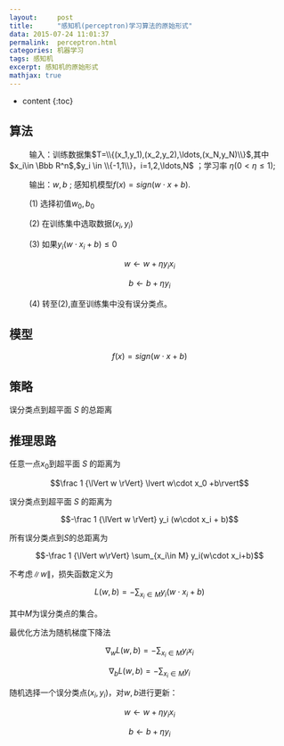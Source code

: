 ```yaml
---
layout:     post
title:      "感知机(perceptron)学习算法的原始形式"
data: 2015-07-24 11:01:37
permalink:  perceptron.html
categories: 机器学习
tags: 感知机
excerpt: 感知机的原始形式
mathjax: true
---
```


* content
{:toc}

## 算法
$\qquad$ 输入：训练数据集$T=\\{(x_1,y_1),(x_2,y_2),\ldots,(x_N,y_N)\\}$,其中$x_i\in \Bbb R^n$,$y_i \in \\{-1,1\\}，i=1,2,\ldots,N$ ；学习率 $\eta(0\lt\eta\le1)$;

$\qquad$ 输出：$w,b$ ; 感知机模型$f(x)=sign(w\cdot x+b)$.

$\qquad$ (1) 选择初值$w_0,b_0$

$\qquad$ (2) 在训练集中选取数据$(x_i,y_i)$

$\qquad$ (3) 如果$y_i(w\cdot x_i+b)\le 0$ 

$$w\leftarrow w+\eta y_ix_i$$ 

$$b\leftarrow b+\eta y_i$$

$\qquad$ (4) 转至(2),直至训练集中没有误分类点。


## 模型

$$f(x)=sign(w\cdot x+b)$$

## 策略
误分类点到超平面 $S$  的总距离

## 推理思路
任意一点$x_0$到超平面 $S$ 的距离为

$$\frac 1 {\lVert w \rVert} \lvert w\cdot x_0 +b\rvert$$

误分类点到超平面 $S$ 的距离为

$$-\frac 1 {\lVert w \rVert} y_i (w\cdot x_i + b)$$

所有误分类点到$S$的总距离为

$$-\frac 1 {\lVert w\rVert} \sum_{x_i\in M} y_i(w\cdot x_i+b)$$

不考虑$\lVert w\rVert$，损失函数定义为

$$L(w,b)=-\sum_{x_i\in M} y_i(w\cdot x_i+b)$$

其中$M$为误分类点的集合。

最优化方法为随机梯度下降法

$$\nabla_w L(w,b)=-\sum_{x_i \in M} y_ix_i$$

$$\nabla_b L(w,b)=-\sum_{x_i\in M} y_i$$

随机选择一个误分类点$(x_i,y_i)$，对$w,b$进行更新：

$$w\leftarrow w+\eta y_ix_i$$

$$b\leftarrow b+\eta y_i$$
